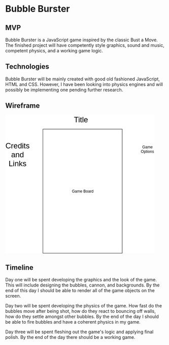 # Bubble Burster

## MVP

Bubble Burster is a JavaScript game inspired by the classic Bust a Move. The finished project will have competently style graphics, sound and music, competent physics, and a working game logic.

## Technologies

Bubble Burster will be mainly created with good old fashioned JavaScript, HTML and CSS. However, I have been looking into physics engines and will possibly be implementing one pending further research.

## Wireframe

![image of wireframe](./wireframe.png)

## Timeline

Day one will be spent developing the graphics and the look of the game. This will include designing the bubbles, cannon, and backgrounds. By the end of this day I should be able to render all of the game objects on the screen.

Day two will be spent developing the physics of the game. How fast do the bubbles move after being shot, how do they react to bouncing off walls, how do they settle amongst other bubbles. By the end of the day I should be able to fire bubbles and have a coherent physics in my game.

Day three will be spent fleshing out the game's logic and applying final polish. By the end of the day there should be a working game.
